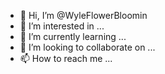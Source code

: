 - 👋 Hi, I’m @WyleFlowerBloomin
- 👀 I’m interested in ...
- 🌱 I’m currently learning ...
- 💞️ I’m looking to collaborate on ...
- 📫 How to reach me ...

<!---
WyleFlowerBloomin/WyleFlowerBloomin is a ✨ special ✨ repository because its `README.md` (this file) appears on your GitHub profile.
You can click the Preview link to take a look at your changes.
--->
